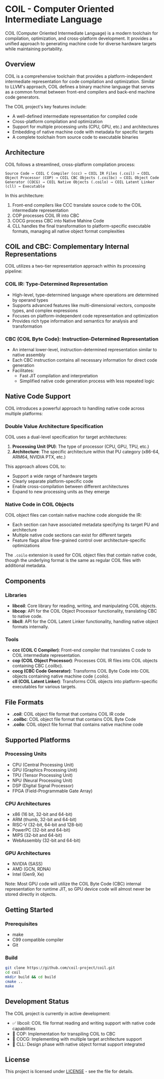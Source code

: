 # COIL - Computer Oriented Intermediate Language

COIL (Computer Oriented Intermediate Language) is a modern toolchain for compilation, optimization, and cross-platform development. It provides a unified approach to generating machine code for diverse hardware targets while maintaining portability.

## Overview

COIL is a comprehensive toolchain that provides a platform-independent intermediate representation for code compilation and optimization. Similar to LLVM's approach, COIL defines a binary machine language that serves as a common format between front-end compilers and back-end machine code generators.

The COIL project's key features include:
- A well-defined intermediate representation for compiled code
- Cross-platform compilation and optimization
- Support for multiple processing units (CPU, GPU, etc.) and architectures
- Embedding of native machine code with metadata for specific targets
- A complete toolchain from source code to executable binaries

## Architecture

COIL follows a streamlined, cross-platform compilation process:

```
Source Code → COIL C Compiler (ccc) → COIL IR Files (.coil) → COIL Object Processor (COP) → COIL CBC Objects (.coilbc) → COIL Object Code Generator (COCG) → COIL Native Objects (.coilo) → COIL Latent Linker (cll) → Executable
```

In this architecture:
1. Front-end compilers like CCC translate source code to the COIL intermediate representation
2. COP processes COIL IR into CBC
3. COCG process CBC into Native Mahine Code
4. CLL handles the final transformation to platform-specific executable formats, managing all native object format complexities

## COIL and CBC: Complementary Internal Representations

COIL utilizes a two-tier representation approach within its processing pipeline:

### COIL IR: Type-Determined Representation
- High-level, type-determined language where operations are determined by operand types
- Supports advanced features like multi-dimensional vectors, composite types, and complex expressions
- Focuses on platform-independent code representation and optimization
- Provides rich type information and semantics for analysis and transformation

### CBC (COIL Byte Code): Instruction-Determined Representation
- An internal lower-level, instruction-determined representation similar to native assembly
- Each CBC instruction contains all necessary information for direct code generation
- Facilitates:
  - Fast JIT compilation and interpretation
  - Simplified native code generation process with less repeated logic

## Native Code Support

COIL introduces a powerful approach to handling native code across multiple platforms:

### Double Value Architecture Specification

COIL uses a dual-level specification for target architectures:
1. **Processing Unit (PU)**: The type of processor (CPU, GPU, TPU, etc.)
2. **Architecture**: The specific architecture within that PU category (x86-64, ARM64, NVIDIA PTX, etc.)

This approach allows COIL to:
- Support a wide range of hardware targets
- Clearly separate platform-specific code
- Enable cross-compilation between different architectures
- Expand to new processing units as they emerge

### Native Code in COIL Objects

COIL object files can contain native machine code alongside the IR:
- Each section can have associated metadata specifying its target PU and architecture
- Multiple native code sections can exist for different targets
- Feature flags allow fine-grained control over architecture-specific optimizations

The `.coilo` extension is used for COIL object files that contain native code, though the underlying format is the same as regular COIL files with additional metadata.

## Components

### Libraries

- **libcoil**: Core library for reading, writing, and manipulating COIL objects.
- **libcop**: API for the COIL Object Processor functionality, translating CBC to native code.
- **libcll**: API for the COIL Latent Linker functionality, handling native object formats internally.

### Tools

- **ccc (COIL C Compiler)**: Front-end compiler that translates C code to COIL intermediate representation.
- **cop (COIL Object Processor)**: Processes COIL IR files into COIL objects containing CBC (.coilbc).
- **cocg (CBC Code Generator)**: Transforms COIL Byte Code into COIL objects containing native machine code (.coilo).
- **cll (COIL Latent Linker)**: Transforms COIL objects into platform-specific executables for various targets.

## File Formats

- **.coil**: COIL object file format that contains COIL IR code
- **.coilbc**: COIL object file format that contains COIL Byte Code
- **.coilo**: COIL object file format that contains native machine code

## Supported Platforms

### Processing Units
- CPU (Central Processing Unit)
- GPU (Graphics Processing Unit)
- TPU (Tensor Processing Unit)
- NPU (Neural Processing Unit)
- DSP (Digital Signal Processor)
- FPGA (Field-Programmable Gate Array)

### CPU Architectures
- x86 (16 bit, 32-bit and 64-bit)
- ARM (thumb, 32-bit and 64-bit)
- RISC-V (32-bit, 64-bit and 128-bit)
- PowerPC (32-bit and 64-bit)
- MIPS (32-bit and 64-bit)
- WebAssembly (32-bit and 64-bit)

### GPU Architectures
- NVIDIA (SASS)
- AMD (GCN, RDNA)
- Intel (Gen9, Xe)

Note: Most GPU code will utilize the COIL Byte Code (CBC) internal representation for runtime JIT, so GPU device code will almost never be stored directly in objects.

## Getting Started

### Prerequisites

- make
- C99 compatible compiler
- Git

### Build

```bash
git clone https://github.com/coil-project/coil.git
cd coil
mkdir build && cd build
cmake ..
make
```
## Development Status

The COIL project is currently in active development:

- ✅ libcoil: COIL file format reading and writing support with native code capabilities
- 🔄 COP: Implementation for transpiling COIL to CBC
- 🔄 COCG: Implementing with multiple target architecture support
- 🔄 CLL: Design phase with native object format support integrated

## License

This project is licensed under [LICENSE](LICENSE) - see the file for details.

